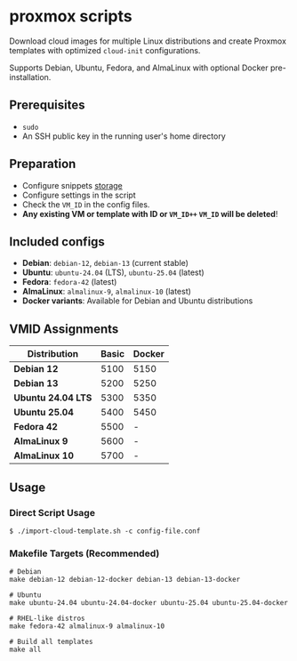 # proxmox scripts

Download cloud images for multiple Linux distributions and create Proxmox templates
with optimized `cloud-init` configurations.

Supports Debian, Ubuntu, Fedora, and AlmaLinux with optional Docker pre-installation.

## Prerequisites
* `sudo`
* An SSH public key in the running user's home directory

## Preparation
* Configure snippets [storage](https://pve.proxmox.com/pve-docs/pve-admin-guide.html#_common_storage_properties)
* Configure settings in the script
* Check the `VM_ID` in the config files. 
*  **Any existing VM or template with ID or `VM_ID++` `VM_ID` will be deleted**!

## Included configs
* **Debian**: `debian-12`, `debian-13` (current stable)
* **Ubuntu**: `ubuntu-24.04` (LTS), `ubuntu-25.04` (latest)
* **Fedora**: `fedora-42` (latest)
* **AlmaLinux**: `almalinux-9`, `almalinux-10` (latest)
* **Docker variants**: Available for Debian and Ubuntu distributions

## VMID Assignments
| Distribution | Basic | Docker |
|--------------|-------|---------|
| **Debian 12** | 5100 | 5150 |
| **Debian 13** | 5200 | 5250 |
| **Ubuntu 24.04 LTS** | 5300 | 5350 |
| **Ubuntu 25.04** | 5400 | 5450 |
| **Fedora 42** | 5500 | - |
| **AlmaLinux 9** | 5600 | - |
| **AlmaLinux 10** | 5700 | - |

## Usage

### Direct Script Usage
```shell
$ ./import-cloud-template.sh -c config-file.conf
```

### Makefile Targets (Recommended)
```shell
# Debian
make debian-12 debian-12-docker debian-13 debian-13-docker

# Ubuntu  
make ubuntu-24.04 ubuntu-24.04-docker ubuntu-25.04 ubuntu-25.04-docker

# RHEL-like distros
make fedora-42 almalinux-9 almalinux-10

# Build all templates
make all
```
